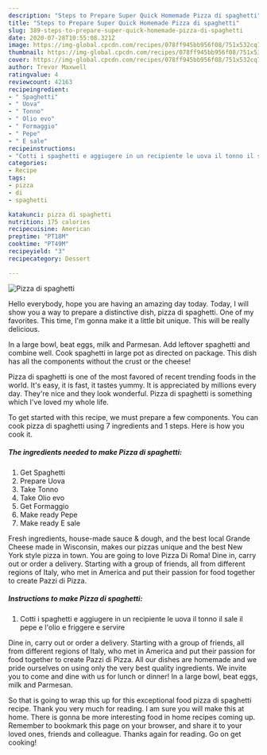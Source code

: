 ```yaml
---
description: "Steps to Prepare Super Quick Homemade Pizza di spaghetti"
title: "Steps to Prepare Super Quick Homemade Pizza di spaghetti"
slug: 389-steps-to-prepare-super-quick-homemade-pizza-di-spaghetti
date: 2020-07-28T10:55:08.321Z
image: https://img-global.cpcdn.com/recipes/078ff945bb956f08/751x532cq70/pizza-di-spaghetti-recipe-main-photo.jpg
thumbnail: https://img-global.cpcdn.com/recipes/078ff945bb956f08/751x532cq70/pizza-di-spaghetti-recipe-main-photo.jpg
cover: https://img-global.cpcdn.com/recipes/078ff945bb956f08/751x532cq70/pizza-di-spaghetti-recipe-main-photo.jpg
author: Trevor Maxwell
ratingvalue: 4
reviewcount: 42163
recipeingredient:
- " Spaghetti"
- " Uova"
- " Tonno"
- " Olio evo"
- " Formaggio"
- " Pepe"
- " E sale"
recipeinstructions:
- "Cotti i spaghetti e aggiugere in un recipiente le uova il tonno il sale il pepe e l&#39;olio e friggere e servire"
categories:
- Recipe
tags:
- pizza
- di
- spaghetti

katakunci: pizza di spaghetti 
nutrition: 175 calories
recipecuisine: American
preptime: "PT18M"
cooktime: "PT49M"
recipeyield: "3"
recipecategory: Dessert

---
```



![Pizza di spaghetti](https://img-global.cpcdn.com/recipes/078ff945bb956f08/751x532cq70/pizza-di-spaghetti-recipe-main-photo.jpg)

Hello everybody, hope you are having an amazing day today. Today, I will show you a way to prepare a distinctive dish, pizza di spaghetti. One of my favorites. This time, I'm gonna make it a little bit unique. This will be really delicious.

In a large bowl, beat eggs, milk and Parmesan. Add leftover spaghetti and combine well. Cook spaghetti in large pot as directed on package. This dish has all the components without the crust or the cheese!

Pizza di spaghetti is one of the most favored of recent trending foods in the world. It's easy, it is fast, it tastes yummy. It is appreciated by millions every day. They're nice and they look wonderful. Pizza di spaghetti is something which I've loved my whole life.


To get started with this recipe, we must prepare a few components. You can cook pizza di spaghetti using 7 ingredients and 1 steps. Here is how you cook it.

<!--inarticleads1-->

##### The ingredients needed to make Pizza di spaghetti:

1. Get  Spaghetti
1. Prepare  Uova
1. Take  Tonno
1. Take  Olio evo
1. Get  Formaggio
1. Make ready  Pepe
1. Make ready  E sale


Fresh ingredients, house-made sauce &amp; dough, and the best local Grande Cheese made in Wisconsin, makes our pizzas unique and the best New York style pizza in town. You are going to love Pizza Di Roma! Dine in, carry out or order a delivery. Starting with a group of friends, all from different regions of Italy, who met in America and put their passion for food together to create Pazzi di Pizza. 

<!--inarticleads2-->

##### Instructions to make Pizza di spaghetti:

1. Cotti i spaghetti e aggiugere in un recipiente le uova il tonno il sale il pepe e l&#39;olio e friggere e servire


Dine in, carry out or order a delivery. Starting with a group of friends, all from different regions of Italy, who met in America and put their passion for food together to create Pazzi di Pizza. All our dishes are homemade and we pride ourselves on using only the very best quality ingredients. We invite you to come and dine with us for lunch or dinner! In a large bowl, beat eggs, milk and Parmesan. 

So that is going to wrap this up for this exceptional food pizza di spaghetti recipe. Thank you very much for reading. I am sure you will make this at home. There is gonna be more interesting food in home recipes coming up. Remember to bookmark this page on your browser, and share it to your loved ones, friends and colleague. Thanks again for reading. Go on get cooking!
